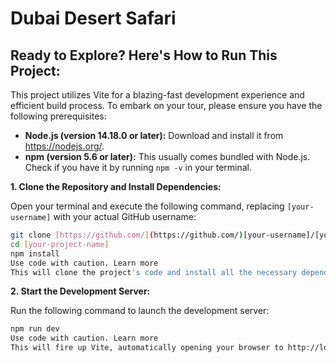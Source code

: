 # Dubai Desert Safari

##  Ready to Explore? Here's How to Run This Project:

This project utilizes Vite for a blazing-fast development experience and efficient build process. To embark on your tour, please ensure you have the following prerequisites:

* **Node.js (version 14.18.0 or later):** Download and install it from https://nodejs.org/.
* **npm (version 5.6 or later):** This usually comes bundled with Node.js. Check if you have it by running `npm -v` in your terminal.

**1. Clone the Repository and Install Dependencies:**

Open your terminal and execute the following command, replacing `[your-username]` with your actual GitHub username:

```bash
git clone [https://github.com/](https://github.com/)[your-username]/[your-project-name].git
cd [your-project-name]
npm install
Use code with caution. Learn more
This will clone the project's code and install all the necessary dependencies.
```

**2. Start the Development Server:**

Run the following command to launch the development server:

```Bash
npm run dev
Use code with caution. Learn more
This will fire up Vite, automatically opening your browser to http://localhost:5173 to showcase your project in all its glory!
